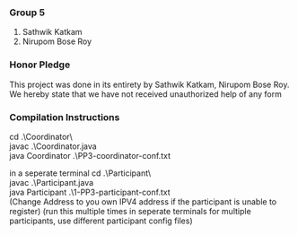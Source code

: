 ### Group 5
1. Sathwik Katkam
2. Nirupom Bose Roy

### Honor Pledge
This project was done in its entirety by Sathwik Katkam, Nirupom Bose Roy. We hereby
state that we have not received unauthorized help of any form

### Compilation Instructions
cd .\Coordinator\ <br>
javac .\Coordinator.java <br>
java Coordinator .\PP3-coordinator-conf.txt

in a seperate terminal
cd .\Participant\ <br>
javac .\Participant.java <br>
java Participant .\1-PP3-participant-conf.txt <br> (Change Address to you own IPV4 address if the participant is unable to register)
(run this multiple times in seperate terminals for multiple participants, use different participant config files)

